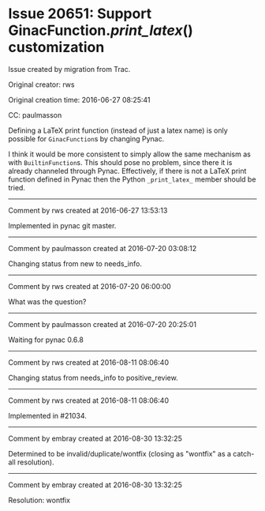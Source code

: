 # Issue 20651: Support GinacFunction._print_latex_() customization

Issue created by migration from Trac.

Original creator: rws

Original creation time: 2016-06-27 08:25:41

CC:  paulmasson

Defining a LaTeX print function (instead of just a latex name) is only possible for `GinacFunction`s by changing Pynac.

I think it would be more consistent to simply allow the same mechanism as with `BuiltinFunction`s. This should pose no problem, since there it is already channeled through Pynac. Effectively, if there is not a LaTeX print function defined in Pynac then the Python `_print_latex_` member should be tried.


---

Comment by rws created at 2016-06-27 13:53:13

Implemented in pynac git master.


---

Comment by paulmasson created at 2016-07-20 03:08:12

Changing status from new to needs_info.


---

Comment by rws created at 2016-07-20 06:00:00

What was the question?


---

Comment by paulmasson created at 2016-07-20 20:25:01

Waiting for pynac 0.6.8


---

Comment by rws created at 2016-08-11 08:06:40

Changing status from needs_info to positive_review.


---

Comment by rws created at 2016-08-11 08:06:40

Implemented in #21034.


---

Comment by embray created at 2016-08-30 13:32:25

Determined to be invalid/duplicate/wontfix (closing as "wontfix" as a catch-all resolution).


---

Comment by embray created at 2016-08-30 13:32:25

Resolution: wontfix
